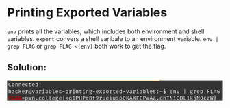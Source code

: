 # Printing Exported Variables

`env` prints all the variables, which includes both environment and shell variables. `export` convers a shell varibale to an environment variable. `env | grep FLAG` or `grep FLAG <(env)` both work to get the flag.


## Solution:

![solution](05_Printing_Exported_Variables.png)
